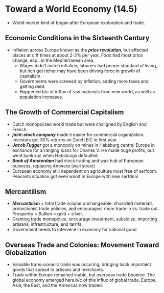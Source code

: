 # Toward a World Economy (14.5)
- World market kind of began after European exploration and trade.
## Economic Conditions in the Sixteenth Century
- Inflation across Europe known as the ***price revolution***, but affected places at diff times at about 2-3% per year. Food had most price change, esp.. in the Mediterranean area.
    - Wages didn't match inflation, laborers had poorer standard of living, but rich got richer may have been driving force in growth of capitalism.
    - Governments were screwed by inflation, adding more taxes and getting debt.
    - Happened b/c of influx of raw materials from new world, as well as population increases.
## The Growth of Commercial Capitalism
- Dutch monopolized world trade but were challgned by English and French.
- ***joint-stock company*** made it easier for commercial organization. Investors got 30% returns on Dutch EIC in first year.
- ***Jacob Fugger*** got a monopoly on mines in Habsburg central Europe in exchance for arranging loans for Charles V. He made huge profits, but went bankrupt when Habsburgs defaulted.
- ***Bank of Amsterdam*** had stock trading and was hub of European buisness, replacing Antwerp (wall street)
- European economy still dependent on agriculture most free of serfdom. Peasants situation got even worst in Europe with new serfdom.
## Mercantilism
- ***Mercantilism*** = total trade volume unchangeable: shoarded materials, protectionist trade policies, and encouraged. more trade in vs. trade out. Prosperity = Bullion = gold + silver.
- Granting trade monopolies, encourage investment, subsidize, importing artisans, infrastructure, and tarrifs.
- Government needs to intervene in economy for national good
## Overseas Trade and Colonies: Movement Toward Globalization
- Valuable trans-oceanic trade was occuring, bringing back importaint goods that spread to artisans and merchants.
- Trade within Europe remained stable, but overseas trade boomed. The global economy emerged here b/c of this influx of global trade. Europe, Asia, the East, and the Americas now traded.
